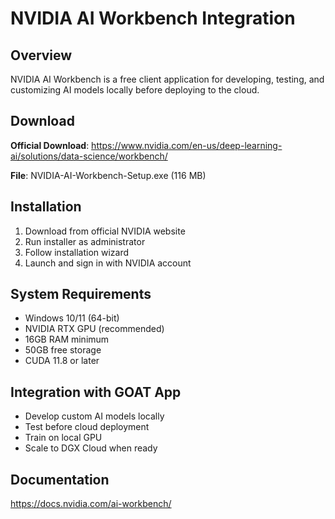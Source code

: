 # NVIDIA AI Workbench Integration

## Overview
NVIDIA AI Workbench is a free client application for developing, testing, and customizing AI models locally before deploying to the cloud.

## Download
**Official Download**: https://www.nvidia.com/en-us/deep-learning-ai/solutions/data-science/workbench/

**File**: NVIDIA-AI-Workbench-Setup.exe (116 MB)

## Installation
1. Download from official NVIDIA website
2. Run installer as administrator
3. Follow installation wizard
4. Launch and sign in with NVIDIA account

## System Requirements
- Windows 10/11 (64-bit)
- NVIDIA RTX GPU (recommended)
- 16GB RAM minimum
- 50GB free storage
- CUDA 11.8 or later

## Integration with GOAT App
- Develop custom AI models locally
- Test before cloud deployment
- Train on local GPU
- Scale to DGX Cloud when ready

## Documentation
https://docs.nvidia.com/ai-workbench/